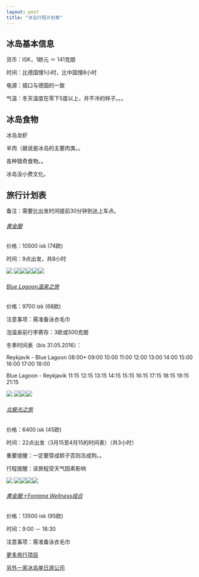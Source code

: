 ```yaml
---
layout: post
title: "冰岛行程计划表"
---
```


## 冰岛基本信息

货币：ISK，1欧元 ＝ 141克朗

时间：比德国慢1小时，比中国慢8小时

电源：插口与德国的一致

气温：冬天温度在零下5度以上，并不冷的样子。。。

## 冰岛食物

冰岛龙虾

羊肉（据说是冰岛的主要肉类。。

各种猎奇食物。。

冰岛没小费文化。

## 旅行计划表

备注：需要比出发时间提前30分钟到达上车点。

###### <a href="https://www.re.is/day-tours/the-golden-circle" target="_blank">黄金圈</a>

价格：10500 isk (74欧)

时间：9点出发，共8小时

![](http://xwenaha.github.io/resource/golden_circle_map.png)
![](http://xwenaha.github.io/resource/golden_circle_1.jpg)![](http://xwenaha.github.io/resource/golden_circle_2.jpg)![](http://xwenaha.github.io/resource/golden_circle_3.jpg)![](http://xwenaha.github.io/resource/golden_circle_4.jpg)![](http://xwenaha.github.io/resource/golden_circle_5.jpg)

###### <a href="https://www.re.is/day-tours/blue-lagoon" target="_blank">Blue Lagoon温泉之旅</a>

价格：9700 isk (68欧)

注意事项：需准备泳衣毛巾

泡温泉前行李寄存：3欧或500克朗

冬季时间表（bis 31.05.2016）：

Reykjavik - Blue Lagoon
08:00*
09:00
10:00
11:00
12:00
13:00
14:00
15:00
16:00
17:00
18:00

Blue Lagoon - Reykjavik
11:15
12:15
13:15
14:15
15:15
16:15
17:15
18:15
19:15
21:15

![](http://xwenaha.github.io/resource/blue_agoon_map.png)
![](http://xwenaha.github.io/resource/blue_agoon_1.jpg)![](http://xwenaha.github.io/resource/blue_agoon_2.jpg)![](http://xwenaha.github.io/resource/blue_agoon_3.jpg)

###### <a href="https://www.re.is/day-tours/northern-lights-tour" target="_blank">北极光之旅</a>

价格：6400 isk (45欧)

时间：22点出发（3月15至4月15的时间表）（共3小时）

重要提醒：一定要穿成粽子否则冻成狗。。

行程提醒：该旅程受天气因素影响

![](http://xwenaha.github.io/resource/northern_lights_map.png)
![](http://xwenaha.github.io/resource/northern_lights_1.jpg)![](http://xwenaha.github.io/resource/northern_lights_2.jpg)![](http://xwenaha.github.io/resource/northern_lights_3.jpg)![](http://xwenaha.github.io/resource/northern_lights_4.jpg)

###### <a href="https://www.re.is/day-tours/the-golden-circle-fontana-wellness" target="_blank">黄金圈＋Fontana Wellness组合</a>

价格：13500 isk (95欧)

时间：9:00 － 18:30

注意事项：需准备泳衣毛巾

<a href="https://www.re.is/" target="_blank">更多旅行项目</a>

<a href="http://www.icelandexcursions.is/Tours/Day_Tours/Iceland.is" target="_blank">另外一家冰岛单日游公司</a>

